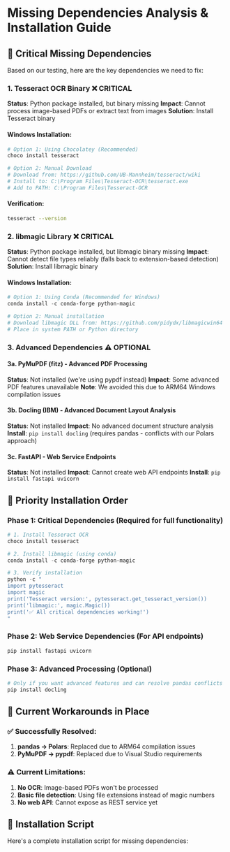 # Missing Dependencies Analysis & Installation Guide

## 🚨 Critical Missing Dependencies

Based on our testing, here are the key dependencies we need to fix:

### 1. **Tesseract OCR Binary** ❌ CRITICAL
**Status**: Python package installed, but binary missing
**Impact**: Cannot process image-based PDFs or extract text from images
**Solution**: Install Tesseract binary

#### Windows Installation:
```powershell
# Option 1: Using Chocolatey (Recommended)
choco install tesseract

# Option 2: Manual Download
# Download from: https://github.com/UB-Mannheim/tesseract/wiki
# Install to: C:\Program Files\Tesseract-OCR\tesseract.exe
# Add to PATH: C:\Program Files\Tesseract-OCR
```

#### Verification:
```bash
tesseract --version
```

### 2. **libmagic Library** ❌ CRITICAL  
**Status**: Python package installed, but libmagic binary missing
**Impact**: Cannot detect file types reliably (falls back to extension-based detection)
**Solution**: Install libmagic binary

#### Windows Installation:
```powershell
# Option 1: Using Conda (Recommended for Windows)
conda install -c conda-forge python-magic

# Option 2: Manual installation
# Download libmagic DLL from: https://github.com/pidydx/libmagicwin64
# Place in system PATH or Python directory
```

### 3. **Advanced Dependencies** ⚠️ OPTIONAL

#### 3a. **PyMuPDF (fitz)** - Advanced PDF Processing
**Status**: Not installed (we're using pypdf instead)
**Impact**: Some advanced PDF features unavailable
**Note**: We avoided this due to ARM64 Windows compilation issues

#### 3b. **Docling (IBM)** - Advanced Document Layout Analysis  
**Status**: Not installed
**Impact**: No advanced document structure analysis
**Install**: `pip install docling` (requires pandas - conflicts with our Polars approach)

#### 3c. **FastAPI** - Web Service Endpoints
**Status**: Not installed 
**Impact**: Cannot create web API endpoints
**Install**: `pip install fastapi uvicorn`

## 🎯 Priority Installation Order

### **Phase 1: Critical Dependencies (Required for full functionality)**
```powershell
# 1. Install Tesseract OCR
choco install tesseract

# 2. Install libmagic (using conda)
conda install -c conda-forge python-magic

# 3. Verify installation
python -c "
import pytesseract
import magic
print('Tesseract version:', pytesseract.get_tesseract_version())  
print('libmagic:', magic.Magic())
print('✅ All critical dependencies working!')
"
```

### **Phase 2: Web Service Dependencies (For API endpoints)**
```powershell
pip install fastapi uvicorn
```

### **Phase 3: Advanced Processing (Optional)**
```powershell
# Only if you want advanced features and can resolve pandas conflicts
pip install docling
```

## 🔧 Current Workarounds in Place

### ✅ **Successfully Resolved**:
1. **pandas → Polars**: Replaced due to ARM64 compilation issues
2. **PyMuPDF → pypdf**: Replaced due to Visual Studio requirements  

### ⚠️ **Current Limitations**:
1. **No OCR**: Image-based PDFs won't be processed
2. **Basic file detection**: Using file extensions instead of magic numbers
3. **No web API**: Cannot expose as REST service yet

## 🚀 Installation Script

Here's a complete installation script for missing dependencies: